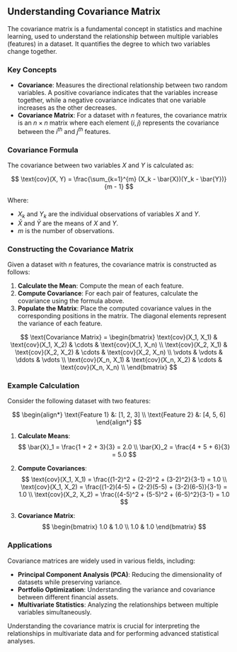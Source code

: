 ## Understanding Covariance Matrix

The covariance matrix is a fundamental concept in statistics and machine learning, used to understand the relationship between multiple variables (features) in a dataset. It quantifies the degree to which two variables change together.

### Key Concepts

- **Covariance**: Measures the directional relationship between two random variables. A positive covariance indicates that the variables increase together, while a negative covariance indicates that one variable increases as the other decreases.
- **Covariance Matrix**: For a dataset with $n$ features, the covariance matrix is an $n \times n$ matrix where each element $(i, j)$ represents the covariance between the $i^{th}$ and $j^{th}$ features.

### Covariance Formula

The covariance between two variables $X$ and $Y$ is calculated as:

$$
\text{cov}(X, Y) = \frac{\sum_{k=1}^{m} (X_k - \bar{X})(Y_k - \bar{Y})}{m - 1}
$$

Where:

- $X_k$ and $Y_k$ are the individual observations of variables $X$ and $Y$.
- $\bar{X}$ and $\bar{Y}$ are the means of $X$ and $Y$.
- $m$ is the number of observations.

### Constructing the Covariance Matrix

Given a dataset with $n$ features, the covariance matrix is constructed as follows:

1. **Calculate the Mean**: Compute the mean of each feature.
2. **Compute Covariance**: For each pair of features, calculate the covariance using the formula above.
3. **Populate the Matrix**: Place the computed covariance values in the corresponding positions in the matrix. The diagonal elements represent the variance of each feature.

$$
\text{Covariance Matrix} =
\begin{bmatrix}
\text{cov}(X_1, X_1) & \text{cov}(X_1, X_2) & \cdots & \text{cov}(X_1, X_n) \\
\text{cov}(X_2, X_1) & \text{cov}(X_2, X_2) & \cdots & \text{cov}(X_2, X_n) \\
\vdots & \vdots & \ddots & \vdots \\
\text{cov}(X_n, X_1) & \text{cov}(X_n, X_2) & \cdots & \text{cov}(X_n, X_n) \\
\end{bmatrix}
$$

### Example Calculation

Consider the following dataset with two features:

$$
\begin{align*}
\text{Feature 1} &: [1, 2, 3] \\
\text{Feature 2} &: [4, 5, 6]
\end{align*}
$$

1. **Calculate Means**:
   $$
   \bar{X}_1 = \frac{1 + 2 + 3}{3} = 2.0 \\
   \bar{X}_2 = \frac{4 + 5 + 6}{3} = 5.0
   $$

2. **Compute Covariances**:
   $$
   \text{cov}(X_1, X_1) = \frac{(1-2)^2 + (2-2)^2 + (3-2)^2}{3-1} = 1.0 \\
   \text{cov}(X_1, X_2) = \frac{(1-2)(4-5) + (2-2)(5-5) + (3-2)(6-5)}{3-1} = 1.0 \\
   \text{cov}(X_2, X_2) = \frac{(4-5)^2 + (5-5)^2 + (6-5)^2}{3-1} = 1.0
   $$

3. **Covariance Matrix**:
   $$
   \begin{bmatrix}
   1.0 & 1.0 \\
   1.0 & 1.0 
   \end{bmatrix}
   $$

### Applications

Covariance matrices are widely used in various fields, including:

- **Principal Component Analysis (PCA)**: Reducing the dimensionality of datasets while preserving variance.
- **Portfolio Optimization**: Understanding the variance and covariance between different financial assets.
- **Multivariate Statistics**: Analyzing the relationships between multiple variables simultaneously.

Understanding the covariance matrix is crucial for interpreting the relationships in multivariate data and for performing advanced statistical analyses.
